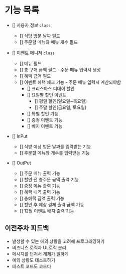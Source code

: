 # 기능 목록

- [] 사용자 정보 `class`

  - [] 식당 방문 날짜 필드
  - [] 주문할 메뉴와 메뉴 개수 필드
  <!-- -   [] 구매 금액 필드 -->

- [] 이벤트 메니저 `class`

  - [] 메뉴 필드
  - [] 총 구매 금액 필드 - 주문 메뉴 입력시 생성
  - [] 혜택 금액 필드
  - [] 이벤트 혜택 체크 기능 - 주문 메뉴 입력시 계산되야함
    - [] 크리스마스 디데이 할인
    - [] 요일별 할인 이벤트
      - [] 평일 할인(일요일~목요일)
      - [] 주말 할인(금요일, 토요일)
    - [] 특별 할인 기능
    - [] 증정 이벤트 기능
    - [] 베지 이벤트 기능

- [] InPut

  - [] 식방 예상 방문 날짜를 입력받는 기능
  - [] 주문할 메뉴와 개수를 입력받는 기능

- [] OutPut
  - [] 주문 메뉴 출력 기능
  - [] 할인 전 총주문 금액 출력 기능
  - [] 증정 메뉴 출력 기능
  - [] 혜택 내역 출력 기능
  - [] 총혜택 금액 출력 기능
  - [] 할인 후 예상 결제 출력 금액 기능
  - [] 12월 이벤트 배지 출력 기능

## 이전주차 피드백

- 발생할 수 있는 에외 상황을 고려해 프로그래밍하기
- 비즈니스 로직과 UL로직 분리
- 메시지를 던져서 개체가 일하게
- 예외 상황도 테스트하기
- 테스트 코드도 코드다
